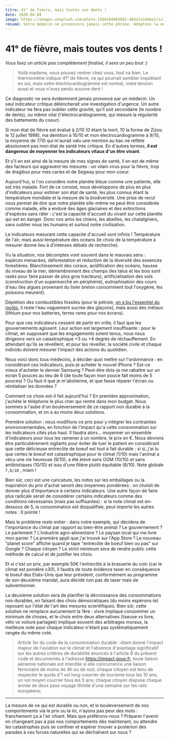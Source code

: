 ```yaml
---
titre: 41° de fièvre, mais toutes vos dents ! 
date: 2020-04-04
image: https://images.unsplash.com/photo-1586194483662-d84a7a2deba1?ixlib=rb-1.2.1&ixid=eyJhcHBfaWQiOjEyMDd9&auto=format&fit=crop&w=400&q=80
résumé: Votre médecin ne prononcera jamais cette phrase. Adoptons la même rigueur pour diagnostiquer l'état de notre planète bleue.
---
```


# 41° de fièvre, mais toutes vos dents !

*Vous lisez un article pas complètement finalisé, il sera un peu brut :)*

> Voilà madame, vous pouvez rentrer chez vous, tout va bien. Le thermomètre indique 41° de fièvre, ce qui pourrait sembler inquiétant en soi, mais votre électrocardiogramme est normal, votre tension aussi et vous n'avez perdu aucune dent !

Ce diagnostic ne sera évidemment jamais prononcé par un médecin. Un seul indicateur critique délencherait une investigation d'urgence. Un autre indicateur ne fera pas oublier cette gravité, qu'il soit secondaire (le nombre de dents), ou même vital (l'électrocardiogramme, qui mesure la régularité des battements du coeur).

Si mon état de fièvre est évalué à 2/10 (0 étant la mort, 10 la forme de Zizou le 12 juillet 1998), ma dentition à 10/10 et mon électrocardiogramme à 9/10, la moyenne de 7/10 qui m'aurait valu une mention au bac ne reflète absolument pas mon état de santé très critique. En d'autres termes, **il est dangereux de moyenner les indicateurs vitaux d'un être vivant**.

Et s'il en est ainsi de la mesure de mes signes de santé, il en est de même des facteurs qui aggravent les mesures : un vilain virus pour la fièvre, trop de dragibus pour mes caries et de Segway pour mon coeur. 

Aujourd'hui, si l'on considère notre planète bleue comme une patiente, elle est très malade. Fort de ce constat, nous développons de plus en plus d'indicateurs pour estimer son état de santé, les plus connus étant la température mondiale et la mesure de la biodiversité. Une prise de recul nous permet de dire que notre planète elle-même ne peut être considérée comme malade, elle a enduré des âges glaciaires et des extinctions d'espèces sans râler : c'est la capacité d'accueil du vivant sur cette planète qui est en danger. Donc nos amis les chiens, les abeilles, les chataîgniers, sans oublier nous les humains et surtout notre civilisation.

Le indicateurs mesurant cette capacité d'accueil sont infinis ! Température de l'air, mais aussi température des océans (le choix de la température à mesurer donne lieu à d'intenses débats de recherche). 

Vu la situation, nos décomptes vont souvent dans le mauvais sens : espèces menacées,  déforestation et réduction de la diversité des essences forestières. Blanchissement des coraux, acidification des océans, hausse du niveau de la mer, démembrement des champs (les talus et les bois sont rasés pour faire passer de plus gros tracteurs), artificialisation des sols (construction d'un supermarché en périphérie), eutrophisation des cours d'eau (les algues provenant du lisier breton consomment tout l'oxygène, les poissons meurent). 

Déplétion des combustibles fossiles (pour le pétrole, [on a bu l'essentiel du mojito](http://le-monde-au-futur.com/le-peak-oil-pykoil-n-m-pic-petrolier/), il reste l'eau vaguement sucrée des glaçons), mais aussi des métaux (lithium pour nos batteries, terres rares pour nos écrans).

Pour que ces indicateurs cessent de partir en vrille, il faut que les gouvernements agissent. Leur action est largement insuffisante : pour le climat, en supposant que les engagements soient tenus, nous nous dirigeons vers un catastrophique +3 ou +4 degrés de réchauffement. En attendant qu'ils se réveillent, et pour les réveiller, la société civile et chaque individu doivent mesurer l'impact des actions du quotidien. 

Nous voici donc tous médecins, à décider quoi mettre sur l'ordonnance : en considérant ces indicateurs, puis-je acheter le nouvel iPhone ? Est-ce mieux d'acheter le dernier Samsung ? Peut-être dois-je me rabattre sur un écran 5 pouces au lieu de 6 (de toute façon mon pouce fait moins de 5 pouces) ? Ou faut-il que je m'abstienne, et que fasse réparer l'écran ou réintialiser les données ? 

Comment ce choix est-il fait aujourd'hui ? En première approximation, j'achète le téléphone le plus cher qui rentre dans mon budget. Nous sommes à l'aube d'un bouleversement de ce rapport non durable à la consommation, et on a au moins deux solutions.

Première solution : nous modifions ce prix pour y intégrer les contraintes environnementales, en fonction de l'impact qu'a cette consommation sur les indicateurs cités plus haut. Il faudra alors… moyenner un ensemble d'indicateurs pour tous les ramener à un nombre, le prix en €. Nous devrons être particulièrement vigilants pour éviter de tuer le patient en considérant que cette délicieuse entrecôte de boeuf est tout à fait durable : si si, j'ai lu que certes le boeuf est catastrophique pour le climat (1/10) mais l'animal a vécu une vie heureuse (9/10), a été élevé sans OGM (10/10) et sans antibiotiques (10/10) et issu d'une filière plutôt équitable (8/10). Note globale `7,6/10` , miam ! 

Bien sûr, ceci est une caricature, les notes sur les emballages ou la majoration du prix d'achat seront des moyennes pondérées : on choisit de donner plus d'importance à certains indicateurs. Une autre façon de faire plus radicale serait de considérer certains indicateurs comme des conditions nécessaires (mais pas suffisantes) : si la note climat est en-dessous de 5, la consommation est disqualifiée, peut importe les autres notes : 0 pointé !

Mais le problème reste entier : dans notre exemple, qui décidera de l'importance du climat par rapport au bien-être animal ? Le gouvernement ? Le parlement ? L'industrie agro-alimentaire ? Le paysan local qui me livre mon panier ? La première appli que j'ai trouvé sur l'App Store ? Le nouveau "planet score" affiché quand je tape "entrecôte de boeuf bien ou pas" sur Google ? Chaque citoyen ? Le strict minimum sera de rendre public cette méthode de calcul et de justifier les choix.

Et si c'est un prix, par exemple 50€ l'entrecôte à la brasserie du coin (car le climat est pondéré x30), il faudra de toute évidence taxer en conséquence le boeuf des Etats-Unis que leur président, conformément au programme de son deuxième mandat, aura décidé non pas de taxer mais de subventionner.

La deuxième solution sera de planifier la décroissance des consommations non durables, en faisant des choix démocratiques (du moins espérons-le) reposant sur l'état de l'art des mesures scientifiques. Bien sûr, cette solution ne remplace aucunement la 1ère : vivre implique consommer un minimum de choses, et le choix entre deux alternatives (liseuse vs livre, vélo vs voiture partagée) implique souvent des arbitrages moraux, la meilleure note pour chaque indicateur n'étant pas systématiquement rangée du même coté. 

> Article 1er du code de la consommation durable : étant donné l'impact majeur de l'aviation sur le climat et l'absence d'avantage significatif sur les autres critères de durabilité énoncés à l'article 8 du présent code et documentés à l'adresse https://impact.gouv.fr, toute liaison aérienne nationale est interdite si elle concurrence une liaison ferroviaire de moins de 4h ou de nuit; chaque citoyen est tenu de respecter le quota d'1 vol long-courrier de tourisme tous les 10 ans, un vol moyen courrier tous les 5 ans; chaque citoyen dispose chaque année de deux pass voyage illimité d'une semaine sur les rails européens; 

---------------
La mesure de ce qui est durable ou non, et le bouleversement de nos comportements via le prix ou la loi, n'ayons pas peur des mots : franchement ça a l'air chiant. Mais que préférons-nous ? Préparer l'avenir en changeant pas à pas nos comportements dès maintenant, ou attendre les catastrophes puis se confiner et espérer trouver a posteriori des parades à ces forces naturelles qui se déchaînent sur nous ?





